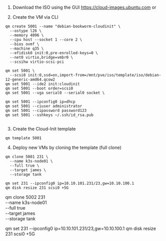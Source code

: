 1. Download the ISO using the GUI https://cloud-images.ubuntu.com or


2. Create the VM via CLI
```
qm create 5001 --name "debian-bookworm-cloudinit" \
  --ostype l26 \
  --memory 4096 \
  --cpu host --socket 1 --core 2 \
  --bios ovmf \
  --machine q35 \
  --efidisk0 init:0,pre-enrolled-keys=0 \
  --net0 virtio,bridge=vmbr0 \
  --scsihw virtio-scsi-pci

qm set 5001 \
  --scsi0 init:0,ssd=on,import-from=/mnt/pve/iso/template/iso/debian-12-generic-amd64.qcow2
qm set 5001 --ide2 init:cloudinit
qm set 5001 --boot order=scsi0
qm set 5001 --vga serial0 --serial0 socket \

qm set 5001 --ipconfig0 ip=dhcp
qm set 5001 --ciuser administrator
qm set 5001 --cipassword password123
qm set 5001 --sshkeys ~/.ssh/id_rsa.pub


```
3. Create the Cloud-Init template
```
qm template 5001
```
4. Deploy new VMs by cloning the template (full clone)

```
qm clone 5001 231 \
  --name k3s-node01 \
  --full true \
  --target james \
  --storage tank

qm set 231 --ipconfig0 ip=10.10.101.231/23,gw=10.10.100.1
qm disk resize 231 scsi0 +5G
```

qm clone 5002 231 \
  --name k3s-node01 \
  --full true \
  --target james \
  --storage tank

qm set 231 --ipconfig0 ip=10.10.101.231/23,gw=10.10.100.1
qm disk resize 231 scsi0 +5G
